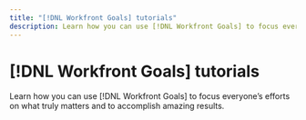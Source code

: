 ```yaml
---
title: "[!DNL Workfront Goals] tutorials"
description: Learn how you can use [!DNL Workfront Goals] to focus everyone’s efforts on what truly matters and to accomplish amazing results.
---
```


# [!DNL Workfront Goals] tutorials

Learn how you can use [!DNL Workfront Goals] to focus everyone’s efforts on what truly matters and to accomplish amazing results.

<!--
This is the landing page of the user guide. It should be the first list item in the TOC.md file.

See other user landing pages to get ideas.
-->
